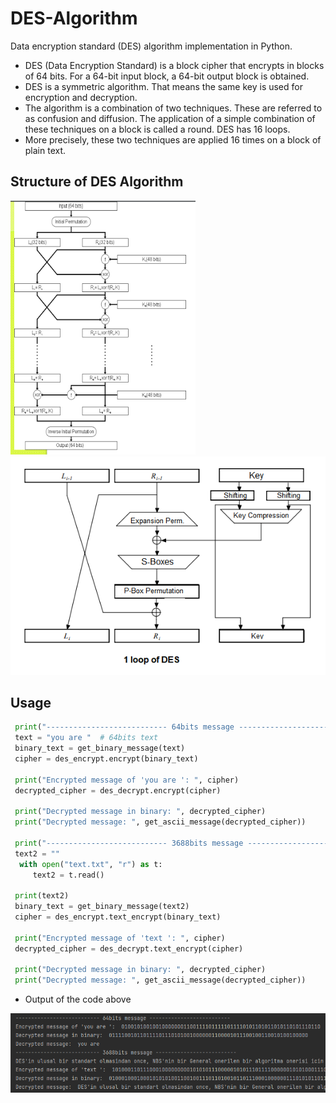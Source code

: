 # DES-Algorithm
Data encryption standard (DES) algorithm implementation in Python.

* DES (Data Encryption Standard) is a block cipher that encrypts in blocks of 64 bits. For a 64-bit input block, a 64-bit output block is obtained.
* DES is a symmetric algorithm. That means the same key is used for encryption and decryption.
* The algorithm is a combination of two techniques. These are referred to as confusion and diffusion. The application of a simple combination of these techniques on a block is called a round. DES has 16 loops.
* More precisely, these two techniques are applied 16 times on a block of plain text.

## Structure of DES Algorithm 

<p float="left">
  <img src="DES Algorithm.png" height="406"/>
  <img src="loop of DES.png"/>
</p>

## Usage 

``` python
 print("--------------------------- 64bits message --------------------------")
 text = "you are "  # 64bits text
 binary_text = get_binary_message(text)
 cipher = des_encrypt.encrypt(binary_text)
 
 print("Encrypted message of 'you are ': ", cipher)
 decrypted_cipher = des_decrypt.encrypt(cipher)

 print("Decrypted message in binary: ", decrypted_cipher)
 print("Decrypted message: ", get_ascii_message(decrypted_cipher))

 print("--------------------------- 3688bits message --------------------------")
 text2 = ""
  with open("text.txt", "r") as t:
     text2 = t.read()
     
 print(text2)
 binary_text = get_binary_message(text2)
 cipher = des_encrypt.text_encrypt(binary_text)
 
 print("Encrypted message of 'text ': ", cipher)
 decrypted_cipher = des_decrypt.text_encrypt(cipher)
 
 print("Decrypted message in binary: ", decrypted_cipher)
 print("Decrypted message: ", get_ascii_message(decrypted_cipher))

```
* Output of the code above
<img src="output_of_DES.png" />


